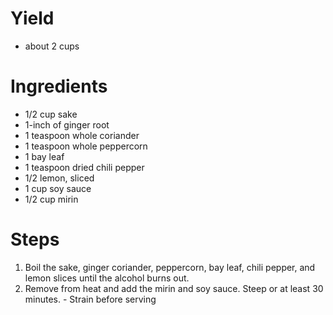 # Yield
- about 2 cups

# Ingredients
- 1/2 cup sake
- 1-inch of ginger root
- 1 teaspoon whole coriander
- 1 teaspoon whole peppercorn
- 1 bay leaf
- 1 teaspoon dried chili pepper
- 1/2 lemon, sliced
- 1 cup soy sauce
- 1/2 cup mirin

# Steps
1. Boil the sake, ginger coriander, peppercorn, bay leaf, chili pepper, and lemon slices until the alcohol burns out.
1. Remove from heat and add the mirin and soy sauce. Steep or at least 30 minutes. - Strain before serving